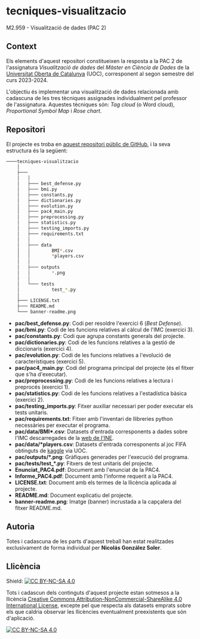 # tecniques-visualitzacio
M2.959 - Visualització de dades (PAC 2)


## Context

Els elements d'aquest repositori constitueixen la resposta a la PAC 2 de l'assignatura *Visualització de dades* del *Màster en Ciència de Dades* de la [Universitat Oberta de Catalunya](https://www.uoc.edu/portal/ca/index.html) (UOC), corresponent al segon semestre del curs 2023-2024.

L'objectiu és implementar una visualització de dades relacionada amb cadascuna de les tres tècniques assignades individualment pel professor de l'assignatura. Aquestes tècniques són: *Tag cloud* (o Word cloud), *Proportional Symbol Map* i *Rose chart*.


## Repositori

El projecte es troba en [aquest repositori públic de GitHub](https://github.com/ngonzalezs-UOC/tecniques-visualitzacio), i la seva estructura és la següent: 

```bash
────tecniques-visualitzacio
    │
    ├───
    │   │     
    │   ├─── best_defense.py 
    │   ├─── bmi.py 
    │   ├─── constants.py
    │   ├─── dictionaries.py
    │   ├─── evolution.py
    │   ├─── pac4_main.py
    │   ├─── preprocessing.py 
    │   ├─── statistics.py 
    │   ├─── testing_imports.py
    │   ├─── requirements.txt
    │   │
    │   ├─── data
    │   │        BMI*.csv
    │   │        *players.csv
    │   │
    │   ├─── outputs
    │   │        *.png
    │   │
    │   └─── tests
    │            test_*.py
    │
    ├─── LICENSE.txt
    ├─── README.md
    └─── banner-readme.png 

```
- **pac/best_defense.py**: Codi per resoldre l'exercici 6 (*Best Defense*).
- **pac/bmi.py**: Codi de les funcions relatives al càlcul de l'IMC (exercici 3).
- **pac/constants.py**: Codi que agrupa constants generals del projecte.
- **pac/dictionaries.py**: Codi de les funcions relatives a la gestió de diccionaris (exercici 4).
- **pac/evolution.py**: Codi de les funcions relatives a l'evolució de característiques (exercici 5).
- **pac/pac4_main.py**: Codi del programa principal del projecte (és el fitxer que s'ha d'executar).
- **pac/preprocessing.py**: Codi de les funcions relatives a lectura i preprocés (exercici 1).
- **pac/statistics.py**: Codi de les funcions relatives a l'estadística bàsica (exercici 2).
- **pac/testing_imports.py**: Fitxer auxiliar necessari per poder executar els tests unitaris.
- **pac/requirements.txt**: Fitxer amb l'inventari de llibreries python necessàries per executar el programa.
- **pac/data/BMI\*.csv**: Datasets d'entrada corresponents a dades sobre l'IMC descarregades de la [web de l'INE](https://www.ine.es/jaxiPx/Tabla.htm?path=/t15/p420/a2019/p03/l0/&file=01001.px&L=1).
- **pac/data/\*players.csv**: Datasets d'entrada corresponents al joc FIFA obtinguts de [kaggle](https://www.kaggle.com/datasets/stefanoleone992/fifa-22-complete-player-dataset) via UOC.
- **pac/outputs/\*.png**: Gràfiques generades per l'execució del programa.
- **pac/tests/test_\*.py**: Fitxers de test unitaris del projecte.
- **Enunciat_PAC4.pdf**: Document amb l'enunciat de la PAC4.
- **Informe_PAC4.pdf**: Document amb l'informe requerit a la PAC4.
- **LICENSE.txt**: Document amb els termes de la llicència aplicada al projecte.
- **README.md**: Document explicatiu del projecte.
- **banner-readme.png**: Imatge (banner) incrustada a la capçalera del fitxer README.md.



## Autoria

Totes i cadascuna de les parts d'aquest treball han estat realitzades exclusivament de forma individual per **Nicolás González Soler**.

## Llicència

Shield: [![CC BY-NC-SA 4.0][cc-by-nc-sa-shield]][cc-by-nc-sa]

Tots i cadascun dels continguts d'aquest projecte estan sotmesos a la llicència
[Creative Commons Attribution-NonCommercial-ShareAlike 4.0 International License][cc-by-nc-sa], excepte pel que respecta als datasets emprats sobre els que caldria observar les llicències eventualment preexistents que són d'aplicació.

[![CC BY-NC-SA 4.0][cc-by-nc-sa-image]][cc-by-nc-sa]

[cc-by-nc-sa]: http://creativecommons.org/licenses/by-nc-sa/4.0/
[cc-by-nc-sa-image]: https://licensebuttons.net/l/by-nc-sa/4.0/88x31.png
[cc-by-nc-sa-shield]: https://img.shields.io/badge/License-CC%20BY--NC--SA%204.0-lightgrey.svg
